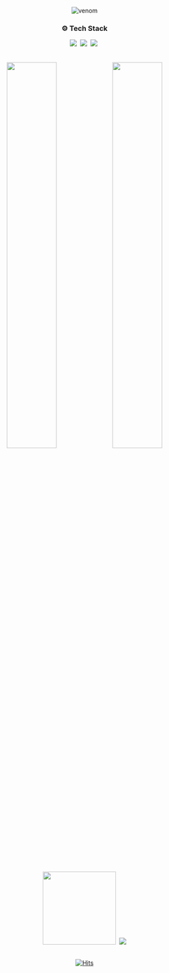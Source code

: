 <div align="center">
  
  ![venom](https://capsule-render.vercel.app/api?type=venom&height=200&text=woohyeok&fontSize=70&color=0:8871e5,100:b678c4&stroke=b678c4&animation=twinkling)
  
  <h3 >⚙️ Tech Stack</h3>
  <img src="https://img.shields.io/badge/react-20232a.svg?style=for-the-badge&logo=react&logoColor=61DAFB" />&nbsp
  <img src="https://img.shields.io/badge/typescript-%23007ACC.svg?style=for-the-badge&amp;logo=typescript&amp;logoColor=white"/>&nbsp
  <img src="https://img.shields.io/badge/Next.js-black?style=for-the-badge&amp;logo=next.js&amp;logoColor=white"/>&nbsp
<br>
<br>
<br>

<img width="48%"  src="https://github-readme-stats.vercel.app/api?username=wo-o29&show_icons=true&theme=tokyonight#gh-dark-mode-only"/>
  <img width="48%"  src="https://streak-stats.demolab.com?user=wo-o29&theme=buefy-dark&locale=ko"/>
  
<br>

<img height="170px" src="https://velog-readme-stats.vercel.app/api/list?name=woogur29"/>&nbsp;
<img src="http://mazassumnida.wtf/api/v2/generate_badge?boj=woogur29"/>
<br>
<br>



[![Hits](https://hits.seeyoufarm.com/api/count/incr/badge.svg?url=https%3A%2F%2Fgithub.com%2F%2508woogur29%2Fhit-counter&count_bg=%23375BFF&title_bg=%23000000&icon=ghostery.svg&icon_color=%23FFFFFF&title=+-&edge_flat=false)](https://hits.seeyoufarm.com)
</div>
